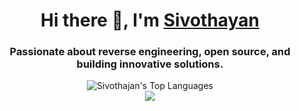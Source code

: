 <h1 align="center">Hi there 👋, I'm <a href="https://sivothajan.me">Sivothayan</a></h1>

<h3 align="center">Passionate about reverse engineering, open source, and building innovative solutions.</h3>

<div align="center">
 <img alt="Sivothajan's Top Languages" src="https://gh.readme.stats.sivothajan.me/api/top-langs/?username=Sivothajan&theme=dark&hide_border=true&layout=compact&count_private=true&langs_count=10&size_weight=0.5&count_weight=0.5" />
</div>

<div align="center">
 <img src="https://komarev.com/ghpvc/?username=Sivothajan&style=flat-square" />
</div>
